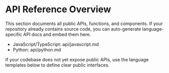 # API Reference Overview

This section documents all public APIs, functions, and components. If your repository already contains source code, you can auto-generate language-specific API docs and embed them here.

- JavaScript/TypeScript: api/javascript.md
- Python: api/python.md

If your codebase does not yet expose public APIs, use the language templates below to define clear public interfaces.